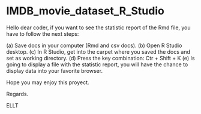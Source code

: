 # IMDB_movie_dataset_R_Studio

Hello dear coder, if you want to see the statistic report of the Rmd file, you have to follow the next steps:

(a) Save docs in your computer (Rmd and csv docs). 
(b) Open R Studio desktop.
(c) In R Studio, get into the carpet where you saved the docs and set as working directory.
(d) Press the key combination: Ctr + Shift + K
(e) Is going to display a file with the statistic report, you will have the chance to display data into your favorite browser.

Hope you may enjoy this proyect.

Regards.

ELLT
